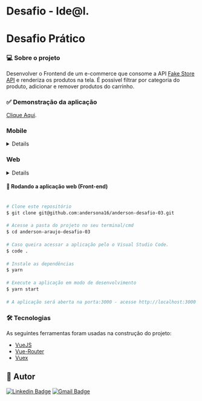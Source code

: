 # Desafio  - Ide@l.

# Desafio Prático

### 💻 Sobre o projeto

Desenvolver o Frontend de um e-commerce que consome a API <a href="https://fakestoreapi.com/">Fake Store API</a> e renderiza os produtos na tela. É possivel filtrar por categoria do produto, adicionar e remover 
produtos do carrinho.

### ✅ Demonstração da aplicação
[Clique Aqui](https://anderson-araujo-desafio-03.vercel.app/).

<h3> Mobile </h3>
<details>
  <div style="display: flex;">
   <img style="width: 30%" alt="IdealTI" title="#IdealTI" src="src/assets/Mobile/Home.png"/>
   <img style="width: 30%" alt="IdealTI" title="#IdealTI" src="src/assets/Mobile/CarrinhoComProduto.PNG"/>
   <img style="width: 30%" alt="IdealTI" title="#IdealTI" src="src/assets/Mobile/MeuCarrinho.png"/>
 </div>
</details>

<h3> Web </h3>
<details>
  <div style="display: flex;">
   <img style="width: 100%" alt="IdealTI" title="#IdealTI" src="src/assets/Web/Home.png"/>
   <img style="width: 100%" alt="IdealTI" title="#IdealTI" src="src/assets/Web/CarrinhoComProduto.PNG"/>
   <img style="width: 100%" alt="IdealTI" title="#IdealTI" src="src/assets/Web/Carrinho.png"/>
 </div>
</details>

#### 🧭 Rodando a aplicação web (Front-end)

```bash

# Clone este repositório
$ git clone git@github.com:andersona16/anderson-desafio-03.git

# Acesse a pasta do projeto no seu terminal/cmd
$ cd anderson-araujo-desafio-03

# Caso queira acessar a aplicação pelo o Visual Studio Code.
$ code .

# Instale as dependências
$ yarn

# Execute a aplicação em modo de desenvolvimento
$ yarn start

# A aplicação será aberta na porta:3000 - acesse http://localhost:3000

```

### 🛠 Tecnologias

As seguintes ferramentas foram usadas na construção do projeto:

- [VueJS](https://vuejs.org/)
- [Vue-Router](https://router.vuejs.org/)
- [Vuex](https://vuex.vuejs.org/)

## 🦸 Autor

[![Linkedin Badge](<https://img.shields.io/badge/-Anderson Araujo-blue?style=flat-square&logo=Linkedin&logoColor=var(--colors-white);&link=https://www.linkedin.com/in/andersonaraujjo/>)](https://www.linkedin.com/in/andersonaraujjo/)
[![Gmail Badge](<https://img.shields.io/badge/-andersonaraujoc1@gmail.com-c14438?style=flat-square&logo=Gmail&logoColor=var(--colors-white);&link=mailto:andersonaraujoc1@gmail.com>)](mailto:andersonaraujoc1@gmail.com)



